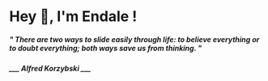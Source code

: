 <h1 title="head"> Hey 👋, I'm Endale !</h1>

**<h5><i>" There are two ways to slide easily through life: to believe everything or to doubt everything; both ways save us from thinking. "</i></h5>**

*<b>___ Alfred Korzybski ___</b>*
